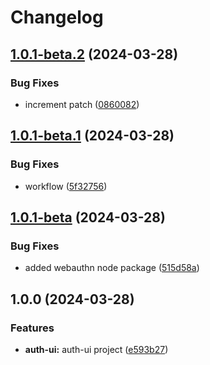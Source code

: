 # Changelog

## [1.0.1-beta.2](https://github.com/nicolas-mark/example-project/compare/auth-ng-v1.0.1-beta.1...auth-ng-v1.0.1-beta.2) (2024-03-28)


### Bug Fixes

* increment patch ([0860082](https://github.com/nicolas-mark/example-project/commit/0860082aac17874d73b3f11b9f8131c23490efba))

## [1.0.1-beta.1](https://github.com/nicolas-mark/example-project/compare/auth-ng-v1.0.1-beta...auth-ng-v1.0.1-beta.1) (2024-03-28)


### Bug Fixes

* workflow ([5f32756](https://github.com/nicolas-mark/example-project/commit/5f327564a786768b63d49bf7a47d999b4bd4dff0))

## [1.0.1-beta](https://github.com/nicolas-mark/example-project/compare/auth-ng-v1.0.0...auth-ng-v1.0.1-beta) (2024-03-28)


### Bug Fixes

* added webauthn node package ([515d58a](https://github.com/nicolas-mark/example-project/commit/515d58a04be650460d2f4c27d19b9f6f1b3a0db9))

## 1.0.0 (2024-03-28)


### Features

* **auth-ui:** auth-ui project ([e593b27](https://github.com/nicolas-mark/example-project/commit/e593b273eea37272fe18b78bd78eedd0e609384b))

